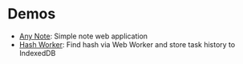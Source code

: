 # Demos

- [Any Note](https://any-note.vercel.app): Simple note web application
- [Hash Worker](https://hash-worker.vercel.app): Find hash via Web Worker and store task history to IndexedDB

